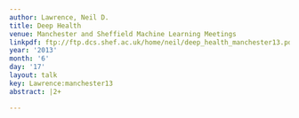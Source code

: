 ```yaml
---
author: Lawrence, Neil D.
title: Deep Health
venue: Manchester and Sheffield Machine Learning Meetings
linkpdf: ftp://ftp.dcs.shef.ac.uk/home/neil/deep_health_manchester13.pdf
year: '2013'
month: '6'
day: '17'
layout: talk
key: Lawrence:manchester13
abstract: |2+

---
```

